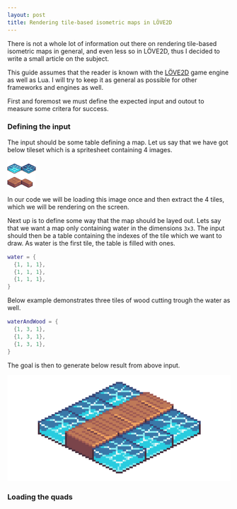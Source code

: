 ```yaml
---
layout: post
title: Rendering tile-based isometric maps in LÖVE2D
---
```


There is not a whole lot of information out there on rendering tile-based
isometric maps in general, and even less so in LÖVE2D, thus I decided to write
a small article on the subject.

This guide assumes that the reader is known with the [LÖVE2D](https://love2d.org)
game engine as well as Lua. I will try to keep it as general as possible for
other frameworks and engines as well. 

First and foremost we must define the expected input and outout to measure some
critera for success.

### Defining the input

The input should be some table defining a map. Let us say that we have got
below tileset which is a spritesheet containing 4 images.

![Tileset as a spritesheet][tileset]

In our code we will be loading this image once and then extract the 4 tiles,
which we will be rendering on the screen.

Next up is to define some way that the map should be layed out. Lets say that
we want a map only containing water in the dimensions `3x3`. The input should
then be a table containing the indexes of the tile which we want to draw. As
water is the first tile, the table is filled with ones. 

```lua
water = {
  {1, 1, 1},
  {1, 1, 1},
  {1, 1, 1},
}
```

Below example demonstrates three tiles of wood cutting trough the water as
well.

```lua
waterAndWood = {
  {1, 3, 1},
  {1, 3, 1},
  {1, 3, 1},
}
```

The goal is then to generate below result from above input.

![Water with wood cutting trough][waterbridge]

### Loading the quads 

[tileset]: images/2021-isometric/tilesheet.png "Tileset"
[waterbridge]: images/2021-isometric/water_with_bridge.png "Water bridge"
